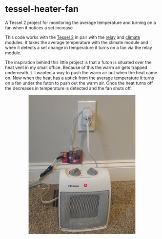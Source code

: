 # tessel-heater-fan
A Tessel 2 project for monitoring the average temperature and turning on a fan when it notices a set increase

This code works with the <a href="https://tessel.io/" target="_blank">Tessel 2</a> in pair with the <a href="https://tessel.io/modules#module-relay" target="_blank">relay</a> and <a href="https://tessel.io/modules#module-climate" target="_blank">climate</a> modules. It takes the average temperature with the climate module and when it detects a set change in temperature it turns on a fan via the relay module.

The inspiration behind this little project is that a futon is situated over the heat vent in my small office. Because of this the warm air gets trapped underneath it. I wanted a way to push the warm air out when the heat came on. Now when the heat has a uptick from the average temperature it turns on a fan under the futon to push out the warm air. Once the heat turns off the decreases in temperature is detected and the fan shuts off.

<div align="center">
  <img src="./images/beep-boop-beep.jpg" />
</div>
